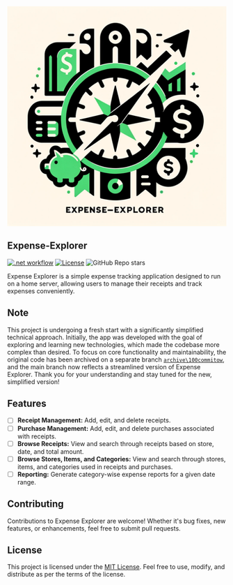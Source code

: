 <p align="center">
    <img alt="Expense-Explorer-Logo" src="res/imgs/Expense-Explorer-Logo-512.png">
</p>

## Expense-Explorer

[![.net workflow](https://github.com/Frognar/Expense-Explorer/actions/workflows/dotnet.yml/badge.svg?branch=main)](https://github.com/Frognar/Expense-Explorer/actions/workflows/dotnet.yml)
[![License](https://img.shields.io/badge/license-MIT-blue.svg)](LICENSE)
![GitHub Repo stars](https://img.shields.io/github/stars/frognar/expense-explorer?style=flat)

Expense Explorer is a simple expense tracking application designed to run on a home server, allowing users to manage their receipts and track expenses conveniently.

## Note

This project is undergoing a fresh start with a significantly simplified technical approach. Initially, the app was developed with the goal of exploring and learning new technologies, which made the codebase more complex than desired. To focus on core functionality and maintainability, the original code has been archived on a separate branch [`archive\100commitow`](https://github.com/Frognar/Expense-Explorer/tree/archive/100commitow), and the main branch now reflects a streamlined version of Expense Explorer.
Thank you for your understanding and stay tuned for the new, simplified version!

## Features

- [ ] **Receipt Management:** Add, edit, and delete receipts.
- [ ] **Purchase Management:** Add, edit, and delete purchases associated with receipts.
- [ ] **Browse Receipts:** View and search through receipts based on store, date, and total amount.
- [ ] **Browse Stores, Items, and Categories:** View and search through stores, items, and categories used in receipts and purchases.
- [ ] **Reporting:** Generate category-wise expense reports for a given date range.

## Contributing

Contributions to Expense Explorer are welcome! Whether it's bug fixes, new features, or enhancements, feel free to submit pull requests.

## License

This project is licensed under the [MIT License](LICENSE). Feel free to use, modify, and distribute as per the terms of the license.
